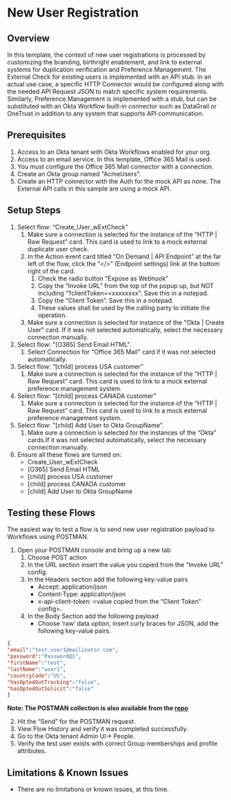 # New User Registration


## Overview

In this template, the context of new user registrations is processed by customizing the branding, birthright enablement, and link to external systems for duplication verification and Preference Management. The External Check for existing users is implemented with an API stub. In an actual use case, a specific HTTP Connector would be configured along with the needed API Request JSON to match specific system requirements. Similarly, Preference Management is implemented with a stub, but can be substituted with an Okta Workflow built-in connector such as DataGrail or OneTrust in addition to any system that supports API communication.


## Prerequisites

1.   Access to an Okta tenant with Okta Workflows enabled for your org.
2.   Access to an email service. In this template, Office 365 Mail is used.
3.   You must configure the Office 365 Mail connector with a connection.
4.   Create an Okta group named "AcmeUsers".
5.   Create an HTTP connector with the Auth for the mock API as none. The External API calls in this sample are using a mock API. 


## Setup Steps

1. Select flow: “Create_User_wExtCheck”
   1. Make sure a connection is selected for the instance of the “HTTP | Raw Request” card. This card is used to link to a mock external duplicate user check.
   2. In the Action event card titled “On Demand | API Endpoint”  at the far left of the flow, click the “&lt;/>” (Endpoint settings) link at the bottom right of the card.
      1. Check the radio button "Expose as Webhook”
      2. Copy the “Invoke URL” from the top of the popup up, but NOT including “?clientToken=&lt;xxxxxxxx". Save this in a notepad.
      3. Copy the “Client Token”. Save this in a notepad.
      4. These values shall be used by the calling party to initiate the operation.
   3. Make sure a connection is selected for instance of the "Okta | Create User" card. If it was not selected automatically, select the necessary connection manually.
2. Select flow: "[O365] Send Email HTML".
    1. Select Connection for "Office 365 Mail" card if it was not selected automatically.
3. Select flow: “[child] process USA customer”
    1. Make sure a connection is selected for the instance of the “HTTP | Raw Request” card. This card is used to link to a mock external preference management system.
4. Select flow: “[child] process CANADA customer”
    1. Make sure a connection is selected for the instance of the “HTTP | Raw Request” card. This card is used to link to a mock external preference management system.
5. Select flow: "[child] Add User to Okta GroupName". 
    1.  Make sure a connection is selected for the instances of the “Okta” cards.If it was not selected automatically, select the necessary connection manually.
6. Ensure all these flows are turned on:
    * Create_User_wExtCheck
    * [O365] Send Email HTML
    * [child] process USA customer
    * [child] process CANADA customer
    * [child] Add User to Okta GroupName


## Testing these Flows

The easiest way to test a flow is to send new user registration payload to Workflows using POSTMAN.

1. Open your POSTMAN console and bring up a new tab
    1. Choose POST action
    2. In the URL section insert the value you copied from the “Invoke URL” config.
    3. In the Headers section add the following key-value pairs
        * Accept: application/json
        * Content-Type: application/json
        * x-api-client-token: &lt;value copied from the “Client Token” config>.
    4. In the Body Section add the following payload
        * Choose ‘raw’ data option, insert curly braces for JSON, add the following key-value pairs.

```json
{
"email":"test.user1@mailinator.com",
"password":"Password@1",
"firstName":"test",
"lastName":"user1",
"countryCode":"US",
"hasOptedOutTracking":"false",
"hasOptedOutSolicit":"false"
}
```
**Note: The POSTMAN collection is also available from the [repo](https://github.com/okta/workflows-templates/blob/master/workflows/new_user_registration/WorkflowsDiscovery.postman_collection.json)**

2. Hit the “Send” for the POSTMAN request.
3. View Flow History and verify it was completed successfully.
4. Go to the Okta tenant Admin UI-> People.
5. Verify the test user exists with correct Group memberships and profile attributes.


## Limitations & Known Issues

*   There are no limitations or known issues, at this time.
